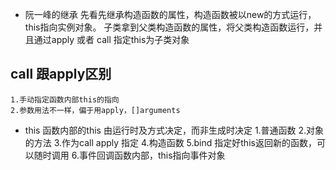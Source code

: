 - 阮一峰的继承
    先看先继承构造函数的属性，构造函数被以new的方式运行，this指向实例对象。
    子类拿到父类构造函数的属性，将父类构造函数运行，并且通过apply 或者 call 指定this为子类对象


## call 跟apply区别
    1.手动指定函数内部this的指向
    2.参数用法不一样，偏于用apply，[]arguments

- this 函数内部的this
    由运行时及方式决定，而非生成时决定
    1.普通函数
    2.对象的方法
    3.作为call apply 指定
    4.构造函数
    5.bind 指定好this返回新的函数，可以随时调用
    6.事件回调函数内部，this指向事件对象